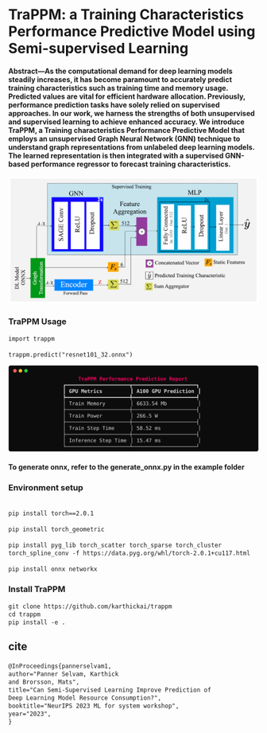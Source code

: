 # TraPPM: a Training Characteristics Performance Predictive Model using Semi-supervised Learning

#### Abstract—As the computational demand for deep learning models steadily increases, it has become paramount to accurately predict training characteristics such as training time and memory usage. Predicted values are vital for efficient hardware allocation. Previously, performance prediction tasks have solely relied on supervised approaches. In our work, we harness the strengths of both unsupervised and supervised learning to achieve enhanced accuracy. We introduce TraPPM, a Training characteristics Performance Predictive Model that employs an unsupervised Graph Neural Network (GNN) technique to understand graph representations from unlabeled deep learning models. The learned representation is then integrated with a supervised GNN-based performance regressor to forecast training characteristics.

![alt TraPPM Architecute](examples/architecture.PNG)

### TraPPM Usage
```
import trappm

trappm.predict("resnet101_32.onnx")
```
![alt TraPPM Result](examples/resnet101_32.svg)


#### To generate onnx, refer to the generate_onnx.py in the example folder


### Environment setup
```

pip install torch==2.0.1 

pip install torch_geometric 

pip install pyg_lib torch_scatter torch_sparse torch_cluster torch_spline_conv -f https://data.pyg.org/whl/torch-2.0.1+cu117.html 

pip install onnx networkx
```

### Install TraPPM
```
git clone https://github.com/karthickai/trappm
cd trappm
pip install -e .
```

## cite
```
@InProceedings{pannerselvam1,
author="Panner Selvam, Karthick
and Brorsson, Mats",
title="Can Semi-Supervised Learning Improve Prediction of
Deep Learning Model Resource Consumption?",
booktitle="NeurIPS 2023 ML for system workshop",
year="2023",
}
```
